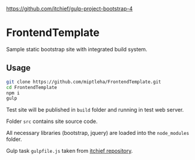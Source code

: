 https://github.com/itchief/gulp-project-bootstrap-4

# FrontendTemplate
Sample static bootstrap site with integrated build system.

## Usage
```bash
git clone https://github.com/miptleha/FrontendTemplate.git
cd FrontendTemplate
npm i
gulp
```

Test site will be published in `build` folder and running in test web server.

Folder `src` contains site source code.

All necessary libraries (bootstrap, jquery) are loaded into the `node_modules` folder.

Gulp task `gulpfile.js` taken from [itchief repository](https://github.com/itchief/gulp-project-bootstrap-4).